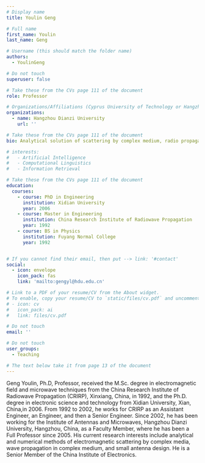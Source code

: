 ```yaml
---
# Display name
title: Youlin Geng 

# Full name
first_name: Youlin
last_name: Geng 

# Username (this should match the folder name)
authors:
  - YoulinGeng

# Do not touch
superuser: false

# Take these from the CVs page 111 of the document
role: Professor

# Organizations/Affiliations (Cyprus University of Technology or Hangzhou Dianzi University )
organizations:
  - name: Hangzhou Dianzi University
    url: ''

# Take these from the CVs page 111 of the document
bio: Analytical solution of scattering by complex medium, radio propagation in complex medium and small antenna design.

# interests:
#   - Artificial Intelligence
#   - Computational Linguistics
#   - Information Retrieval

# Take these from the CVs page 111 of the document
education:
  courses:
    - course: PhD in Engineering
      institution: Xidian University
      year: 2006
    - course: Master in Engineering
      institution: China Research Institute of Radiowave Propagation
      year: 1992
    - course: BS in Physics
      institution: Fuyang Normal College
      year: 1992


# If you cannot find their email, then put --> link: '#contact'
social:
  - icon: envelope
    icon_pack: fas
    link: 'mailto:gengyl@hdu.edu.cn'

# Link to a PDF of your resume/CV from the About widget.
# To enable, copy your resume/CV to `static/files/cv.pdf` and uncomment the lines below.
# - icon: cv
#   icon_pack: ai
#   link: files/cv.pdf

# Do not touch
email: ''

# Do not touch
user_groups:
  - Teaching

# The text below take it from page 13 of the document
---
```


Geng Youlin, Ph.D, Professor, received the M.Sc. degree in electromagnetic field and microwave techniques from the China Research Institute of Radiowave Propagation (CRIRP), Xinxiang, China, in 1992, and the Ph.D. degree in electronic science and technology from Xidian University, Xian, China,in 2006. From 1992 to 2002, he works  for CRIRP as an Assistant Engineer, an Engineer, and then a Senior Engineer. Since 2002, he has been working for the Institute of Antennas and Microwaves, Hangzhou Dianzi University, Hangzhou, China, as a Faculty Member, where he has been a Full Professor since 2005. His current research interests include analytical and numerical methods of electromagnetic scattering by complex media, wave propagation in complex medium, and small antenna design. He is a Senior Member of the China Institute of Electronics.
